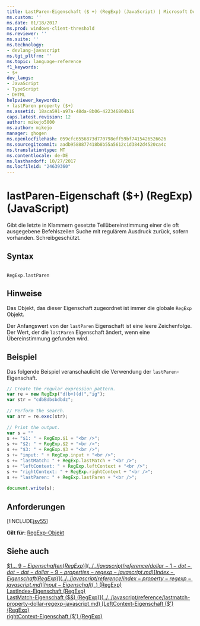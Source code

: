 ```yaml
---
title: LastParen-Eigenschaft ($ +) (RegExp) (JavaScript) | Microsoft Docs
ms.custom: ''
ms.date: 01/18/2017
ms.prod: windows-client-threshold
ms.reviewer: ''
ms.suite: ''
ms.technology:
- devlang-javascript
ms.tgt_pltfrm: ''
ms.topic: language-reference
f1_keywords:
- $+
dev_langs:
- JavaScript
- TypeScript
- DHTML
helpviewer_keywords:
- lastParen property ($+)
ms.assetid: 18aca591-a97a-48da-8b06-422346804b16
caps.latest.revision: 12
author: mikejo5000
ms.author: mikejo
manager: ghogen
ms.openlocfilehash: 059cfc6556873d770798eff59bf7415426526626
ms.sourcegitcommit: aadb9588877418b8b55a5612c1d3842d4520ca4c
ms.translationtype: MT
ms.contentlocale: de-DE
ms.lasthandoff: 10/27/2017
ms.locfileid: "24639360"
---
```

# <a name="lastparen-property--regexp-javascript"></a>lastParen-Eigenschaft ($+) (RegExp) (JavaScript)
Gibt die letzte in Klammern gesetzte Teilübereinstimmung einer die oft ausgegebene Befehlszeilen  Suche mit regulärem Ausdruck zurück, sofern vorhanden. Schreibgeschützt.  
  
## <a name="syntax"></a>Syntax  
  
```  
  
RegExp.lastParen  
```  
  
## <a name="remarks"></a>Hinweise  
 Das Objekt, das dieser Eigenschaft zugeordnet ist immer die globale `RegExp` Objekt.  
  
 Der Anfangswert von der `lastParen` Eigenschaft ist eine leere Zeichenfolge. Der Wert, der die `lastParen` Eigenschaft ändert, wenn eine Übereinstimmung gefunden wird.  
  
## <a name="example"></a>Beispiel  
 Das folgende Beispiel veranschaulicht die Verwendung der `lastParen`-Eigenschaft.  
  
```JavaScript  
// Create the regular expression pattern.  
var re = new RegExp("d(b+)(d)","ig");  
var str = "cdbBdbsbdbdz";  
  
// Perform the search.  
var arr = re.exec(str);  
  
// Print the output.  
var s = ""   
s += "$1: " + RegExp.$1 + "<br />";  
s += "$2: " + RegExp.$2 + "<br />";  
s += "$3: " + RegExp.$3 + "<br />";  
s += "input: " + RegExp.input + "<br />";  
s += "lastMatch: " + RegExp.lastMatch + "<br />";  
s += "leftContext: " + RegExp.leftContext + "<br />";  
s += "rightContext: " + RegExp.rightContext + "<br />";   
s += "lastParen: " + RegExp.lastParen + "<br />";  
  
document.write(s);  
```  
  
## <a name="requirements"></a>Anforderungen  
 [!INCLUDE[jsv55](../../javascript/reference/includes/jsv55-md.md)]  
  
 **Gilt für**: [RegExp-Objekt](../../javascript/reference/regexp-object-javascript.md)  
  
## <a name="see-also"></a>Siehe auch  
 [$1... $9-Eigenschaften (RegExp)](../../javascript/reference/dollar-1-dot-dot-dot-dollar-9-properties-regexp-javascript.md)   
 [Index-Eigenschaft (RegExp)](../../javascript/reference/index-property-regexp-javascript.md)   
 [Input-Eigenschaft ($_) (RegExp)](../../javascript/reference/input-property-dollar-regexp-javascript.md)   
 [LastIndex-Eigenschaft (RegExp)](../../javascript/reference/lastindex-property-regexp-javascript.md)   
 [LastMatch-Eigenschaft ($&) (RegExp)](../../javascript/reference/lastmatch-property-dollar-regexp-javascript.md)   
 [LeftContext-Eigenschaft ($') (RegExp)](../../javascript/reference/leftcontext-property-dollar-grave-regexp-javascript.md)   
 [rightContext-Eigenschaft ($') (RegExp)](../../javascript/reference/rightcontext-property-dollar-regexp-javascript.md)